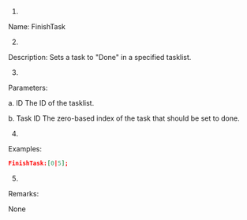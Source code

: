 1. 
Name: FinishTask


2. 
Description: Sets a task to "Done" in a specified tasklist.


3. 
Parameters:


a. 
ID
     The ID of the tasklist.


b. 
Task ID
     The zero-based index of the task that should be set to done.
 


4. 
Examples:
```json
FinishTask:[0|5];
```

 



5. 
Remarks:

None